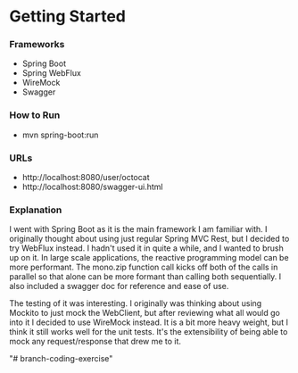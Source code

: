 # Getting Started

### Frameworks

* Spring Boot
* Spring WebFlux
* WireMock
* Swagger

### How to Run

* mvn spring-boot:run

### URLs

* http://localhost:8080/user/octocat
* http://localhost:8080/swagger-ui.html

### Explanation

I went with Spring Boot as it is the main framework I am familiar with. I originally thought about using just regular
Spring MVC Rest, but I decided to try WebFlux instead. I hadn't used it in quite a while, and I wanted to brush up on
it. In large scale applications, the reactive programming model can be more performant. The mono.zip function call kicks
off both of the calls in parallel so that alone can be more formant than calling both sequentially. I also included a
swagger doc for reference and ease of use.

The testing of it was interesting. I originally was thinking about using Mockito to just mock the WebClient, but after
reviewing what all would go into it I decided to use WireMock instead. It is a bit more heavy weight, but I think it
still works well for the unit tests. It's the extensibility of being able to mock any request/response that drew me to
it.

"# branch-coding-exercise" 

